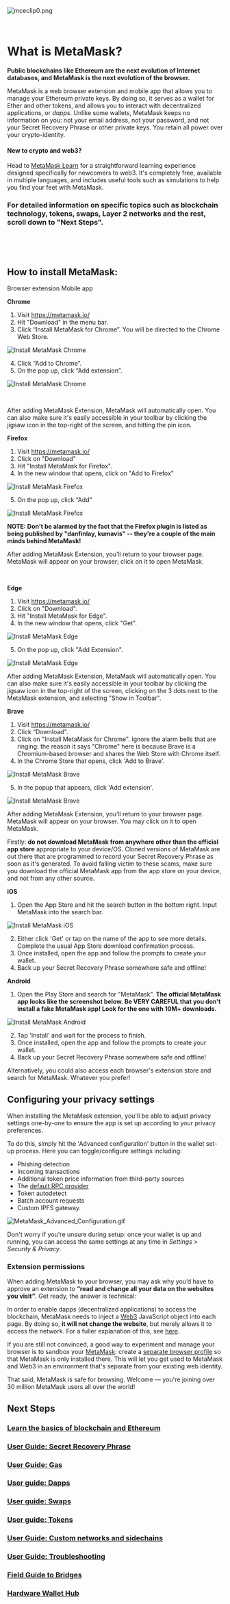 ![mceclip0.png](https://support.metamask.io/hc/article_attachments/4406122968091/mceclip0.png)


 


**What is MetaMask?**
=====================


**Public blockchains like Ethereum are the next evolution of Internet databases, and MetaMask is the next evolution of the browser.**


MetaMask is a web browser extension and mobile app that allows you to manage your Ethereum private keys. By doing so, it serves as a wallet for Ether and other tokens, and allows you to interact with decentralized applications, or *dapps*. Unlike some wallets, MetaMask keeps no information on you: not your email address, not your password, and not your Secret Recovery Phrase or other private keys. You retain all power over your crypto-identity.



#### New to crypto and web3?


Head to [MetaMask Learn](https://learn.metamask.io/) for a straightforward learning experience designed specifically for newcomers to web3. It's completely free, available in multiple languages, and includes useful tools such as simulations to help you find your feet with MetaMask.



### **For detailed information on specific topics such as blockchain technology, tokens, swaps, Layer 2 networks and the rest, scroll down to "Next Steps".**


 



 


**How to install MetaMask:**
----------------------------




Browser extension Mobile app




**Chrome**

1. Visit <https://metamask.io/>
2. Hit "Download" in the menu bar.
3. Click “Install MetaMask for Chrome”. You will be directed to the Chrome Web Store.


![Install MetaMask Chrome](https://support.metamask.io/hc/article_attachments/9914368739099)


4. Click “Add to Chrome”.
5. On the pop up, click “Add extension”.


![Install MetaMask Chrome](https://support.metamask.io/hc/article_attachments/9914368713115)


 


After adding MetaMask Extension, MetaMask will automatically open. You can also make sure it's easily accessible in your toolbar by clicking the jigsaw icon in the top-right of the screen, and hitting the pin icon. 





**Firefox**

1. Visit <https://metamask.io/>
2. Click on "Download"
3. Hit "Install MetaMask for Firefox".
4. In the new window that opens, click on "Add to Firefox"


![Install MetaMask Firefox](https://support.metamask.io/hc/article_attachments/9914790810139)


5. On the pop up, click “Add”


![Install MetaMask Firefox](https://support.metamask.io/hc/article_attachments/9914739324187)


**NOTE: Don't be alarmed by the fact that the Firefox plugin is listed as being published by "danfinlay, kumavis" -- they're a couple of the main minds behind MetaMask!**


After adding MetaMask Extension, you’ll return to your browser page. MetaMask will appear on your browser; click on it to open MetaMask.


 





**Edge**

1. Visit <https://metamask.io/>
2. Click on "Download".
3. Hit "Install MetaMask for Edge".
4. In the new window that opens, click "Get".


![Install MetaMask Edge](https://support.metamask.io/hc/article_attachments/9915320203291)


5. On the pop up, click "Add Extension".


![Install MetaMask Edge](https://support.metamask.io/hc/article_attachments/9915303914395)


After adding MetaMask Extension, MetaMask will automatically open. You can also make sure it's easily accessible in your toolbar by clicking the jigsaw icon in the top-right of the screen, clicking on the 3 dots next to the MetaMask extension, and selecting "Show in Toolbar".





**Brave**

1. Visit <https://metamask.io/>
2. Click “Download".
3. Click on "Install MetaMask for Chrome". Ignore the alarm bells that are ringing: the reason it says "Chrome" here is because Brave is a Chromium-based browser and shares the Web Store with Chrome itself.
4. In the Chrome Store that opens, click 'Add to Brave'.


![Install MetaMask Brave](https://support.metamask.io/hc/article_attachments/9914849811483)


5. In the popup that appears, click 'Add extension'.


![Install MetaMask Brave](https://support.metamask.io/hc/article_attachments/9914911337499)


After adding MetaMask Extension, you’ll return to your browser page. MetaMask will appear on your browser. You may click on it to open MetaMask.







Firstly: **do not download MetaMask from anywhere other than the official app store** appropriate to your device/OS. Cloned versions of MetaMask are out there that are programmed to record your Secret Recovery Phrase as soon as it's generated. To avoid falling victim to these scams, make sure you download the official MetaMask app from the app store on your device, and not from any other source.




**iOS**

1. Open the App Store and hit the search button in the bottom right. Input MetaMask into the search bar.


![Install MetaMask iOS](https://support.metamask.io/hc/article_attachments/9915602462491)


2. Either click 'Get' or tap on the name of the app to see more details. Complete the usual App Store download confirmation process.
3. Once installed, open the app and follow the prompts to create your wallet.
4. Back up your Secret Recovery Phrase somewhere safe and offline!





**Android**

1. Open the Play Store and search for "MetaMask". **The official MetaMask app looks like the screenshot below. Be VERY CAREFUL that you don't install a fake MetaMask app! Look for the one with 10M+ downloads.**


![Install MetaMask Android](https://support.metamask.io/hc/article_attachments/9915891139227)


2. Tap 'Install' and wait for the process to finish.
3. Once installed, open the app and follow the prompts to create your wallet.
4. Back up your Secret Recovery Phrase somewhere safe and offline!







Alternatively, you could also access each browser's extension store and search for MetaMask. Whatever you prefer! 


Configuring your privacy settings
---------------------------------


When installing the MetaMask extension, you'll be able to adjust privacy settings one-by-one to ensure the app is set up according to your privacy preferences. 


To do this, simply hit the 'Advanced configuration' button in the wallet set-up process. Here you can toggle/configure settings including:


* Phishing detection
* Incoming transactions
* Additional token price information from third-party sources
* The [default RPC provider](https://support.metamask.io/hc/en-us/articles/5378119120667)
* Token autodetect
* Batch account requests
* Custom IPFS gateway.


![MetaMask_Advanced_Configuration.gif](https://support.metamask.io/hc/article_attachments/12334331680539)


Don't worry if you're unsure during setup: once your wallet is up and running, you can access the same settings at any time in *Settings > Security & Privacy*. 


### **Extension permissions**


When adding MetaMask to your browser, you may ask why you’d have to approve an extension to **“read and change all your data on the websites you visit”**. Get ready, the answer is technical:


In order to enable dapps (decentralized applications) to access the blockchain, MetaMask needs to inject a [Web3](https://web3js.readthedocs.io/en/1.0/) JavaScript object into each page. By doing so, **it will not change the website**, but merely allows it to access the network. For a fuller explanation of this, see [here](https://support.metamask.io/hc/en-us/articles/12412707939611). 


If you are still not convinced, a good way to experiment and manage your browser is to sandbox your [MetaMask](https://support.metamask.io/hc/en-us/articles/360015289672-Sandboxing-MetaMask): create a [separate browser profile](https://support.metamask.io/hc/en-us/articles/12174759849371) so that MetaMask is only installed there. This will let you get used to MetaMask and Web3 in an environment that's separate from your existing web identity.


That said, MetaMask is safe for browsing. Welcome — you're joining over 30 million MetaMask users all over the world!


#### 


**Next Steps**
--------------


### [**Learn the basics of blockchain and Ethereum**](https://support.metamask.io/hc/en-us/articles/360015489611)


### **[User Guide: Secret Recovery Phrase](https://support.metamask.io/hc/en-us/articles/4404722782107)**


### **[User Guide: Gas](https://support.metamask.io/hc/en-us/articles/4404600179227)**


### **[User guide: Dapps](https://support.metamask.io/hc/en-us/articles/4405506066331)**


### **[User guide: Swaps](https://support.metamask.io/hc/en-us/articles/4405093054363)**


### **[User guide: Tokens](https://support.metamask.io/hc/en-us/articles/4405497827355)**


### **[User Guide: Custom networks and sidechains](https://support.metamask.io/hc/en-us/articles/4404424659995)**


### **[User Guide: Troubleshooting](https://support.metamask.io/hc/en-us/articles/4406430256539)**


### **[Field Guide to Bridges](https://support.metamask.io/hc/en-us/articles/4836913606683-Field-Guide-to-Bridges)**


### **[Hardware Wallet Hub](https://support.metamask.io/hc/en-us/articles/4408552261275)**

